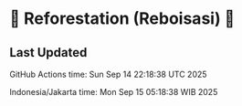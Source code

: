 
# 🌳 Reforestation (Reboisasi) 🌲

## Last Updated

GitHub Actions time: Sun Sep 14 22:18:38 UTC 2025

Indonesia/Jakarta time: Mon Sep 15 05:18:38 WIB 2025
